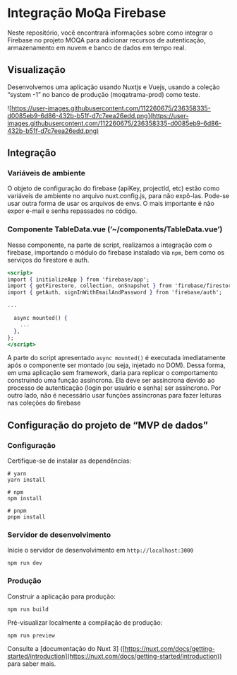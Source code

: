 # Integração MoQa Firebase

Neste repositório, você encontrará informações sobre como integrar o Firebase no projeto MOQA para adicionar recursos de autenticação, armazenamento em nuvem e banco de dados em tempo real.

## Visualização

Desenvolvemos uma aplicação usando Nuxtjs e Vuejs, usando a coleção “system -1” no banco de produção (moqatrama-prod) como teste.

![https://user-images.githubusercontent.com/112260675/236358335-d0085eb9-6d86-432b-b51f-d7c7eea26edd.png](https://user-images.githubusercontent.com/112260675/236358335-d0085eb9-6d86-432b-b51f-d7c7eea26edd.png)

## Integração

### Variáveis de ambiente

O objeto de configuração do firebase (apiKey, projectId, etc) estão como variáveis de ambiente no arquivo nuxt.config.js, para não expô-las. Pode-se usar outra forma de usar os arquivos de envs. O mais importante é não expor e-mail e senha repassados no código.

### Componente TableData.vue (’~/components/TableData.vue’)

Nesse componente, na parte de script, realizamos a integração com o firebase, importando o módulo do firebase instalado via ```npm```, bem como os serviços do firestore e auth.

```jsx
<script>
import { initializeApp } from 'firebase/app';
import { getFirestore, collection, onSnapshot } from 'firebase/firestore';
import { getAuth, signInWithEmailAndPassword } from 'firebase/auth';

...

  async mounted() {
    ...
  },
};
</script>
```

A parte do script apresentado ```async mounted()``` é executada imediatamente após o componente ser montado (ou seja, injetado no DOM). Dessa forma, em uma aplicação sem framework, daria para replicar o comportamento construindo uma função assíncrona. Ela deve ser assíncrona devido ao processo de autenticação (login por usuário e senha) ser assíncrono.  Por outro lado, não é necessário usar funções assíncronas para fazer leituras nas coleções do firebase

## Configuração do projeto de “MVP de dados”

### Configuração

Certifique-se de instalar as dependências:

```
# yarn
yarn install

# npm
npm install

# pnpm
pnpm install

```

### Servidor de desenvolvimento

Inicie o servidor de desenvolvimento em `http://localhost:3000`

```
npm run dev

```

### Produção

Construir a aplicação para produção:

```
npm run build

```

Pré-visualizar localmente a compilação de produção:

```
npm run preview

```

Consulte a [documentação do Nuxt 3] ([https://nuxt.com/docs/getting-started/introduction](https://nuxt.com/docs/getting-started/introduction)) para saber mais.
